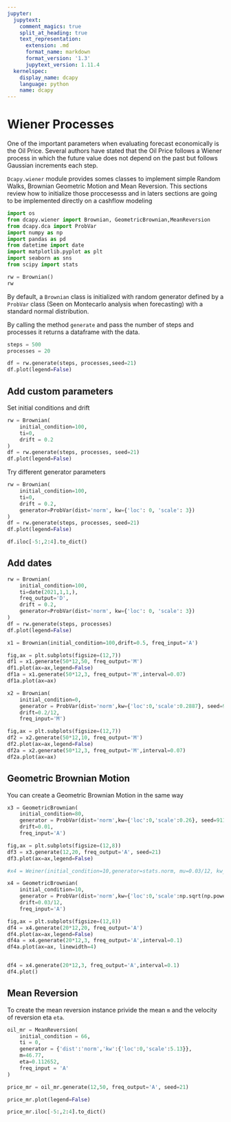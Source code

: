 ```yaml
---
jupyter:
  jupytext:
    comment_magics: true
    split_at_heading: true
    text_representation:
      extension: .md
      format_name: markdown
      format_version: '1.3'
      jupytext_version: 1.11.4
  kernelspec:
    display_name: dcapy
    language: python
    name: dcapy
---
```


# Wiener Processes

One of the important parameters when evaluating forecast economically is the Oil Price. Several authors have stated that the Oil Price follows a Wiener process in which the future value does not depend on the past but follows Gaussian increments each step. 

`Dcapy.wiener` module provides somes classes to implement simple Random Walks, Brownian Geometric Motion and Mean Reversion. This sections review how to initialize those proccesesss and in laters sections are going to be implemented directly on a cashflow modeling

```python
import os
from dcapy.wiener import Brownian, GeometricBrownian,MeanReversion
from dcapy.dca import ProbVar
import numpy as np 
import pandas as pd
from datetime import date
import matplotlib.pyplot as plt
import seaborn as sns 
from scipy import stats
```

```python
rw = Brownian()
rw
```

By default, a `Brownian` class is initialized with random generator defined by a `ProbVar` class (Seen on Montecarlo analysis when forecasting) with a standard normal distribution. 

By calling the method `generate` and pass the number of steps and processes it returns a dataframe with the data.

```python
steps = 500 
processes = 20

df = rw.generate(steps, processes,seed=21)
df.plot(legend=False)
```

## Add custom parameters

Set initial conditions and drift

```python
rw = Brownian(
    initial_condition=100,
    ti=0,
    drift = 0.2
)
df = rw.generate(steps, processes, seed=21)
df.plot(legend=False)


```

Try different generator parameters

```python
rw = Brownian(
    initial_condition=100,
    ti=0,
    drift = 0.2,
    generator=ProbVar(dist='norm', kw={'loc': 0, 'scale': 3})
)
df = rw.generate(steps, processes, seed=21)
df.plot(legend=False)
```

```python
df.iloc[-5:,2:4].to_dict()
```

## Add dates

```python
rw = Brownian(
    initial_condition=100,
    ti=date(2021,1,1,),
    freq_output='D',
    drift = 0.2,
    generator=ProbVar(dist='norm', kw={'loc': 0, 'scale': 3})
)
df = rw.generate(steps, processes)
df.plot(legend=False)
```

```python
x1 = Brownian(initial_condition=100,drift=0.5, freq_input='A')

fig,ax = plt.subplots(figsize=(12,7))
df1 = x1.generate(50*12,50, freq_output='M')
df1.plot(ax=ax,legend=False)
df1a = x1.generate(50*12,3, freq_output='M',interval=0.07)
df1a.plot(ax=ax)
```

```python
x2 = Brownian(
    initial_condition=0,
    generator = ProbVar(dist='norm',kw={'loc':0,'scale':0.2887}, seed=910821),
    drift=0.2/12,
    freq_input='M')

fig,ax = plt.subplots(figsize=(12,7))
df2 = x2.generate(50*12,10, freq_output='M')
df2.plot(ax=ax,legend=False)
df2a = x2.generate(50*12,3, freq_output='M',interval=0.07)
df2a.plot(ax=ax)
```

## Geometric Brownian Motion

You can create a Geometric Brownian Motion in the same way

```python
x3 = GeometricBrownian(
    initial_condition=80,
    generator = ProbVar(dist='norm',kw={'loc':0,'scale':0.26}, seed=9113),
    drift=0.01,
    freq_input='A')

fig,ax = plt.subplots(figsize=(12,8))
df3 = x3.generate(12,20, freq_output='A', seed=21)
df3.plot(ax=ax,legend=False)
```

```python
#x4 = Weiner(initial_condition=10,generator=stats.norm, mu=0.03/12, kw_generator={'scale':np.sqrt(np.power(0.26,2)/12)},freq_mu='A', seed=9)

x4 = GeometricBrownian(
    initial_condition=10,
    generator = ProbVar(dist='norm',kw={'loc':0,'scale':np.sqrt(np.power(0.26,2)/12)}, seed=9),
    drift=0.03/12,
    freq_input='A')

fig,ax = plt.subplots(figsize=(12,8))
df4 = x4.generate(20*12,20, freq_output='A')
df4.plot(ax=ax,legend=False)
df4a = x4.generate(20*12,3, freq_output='A',interval=0.1)
df4a.plot(ax=ax, linewidth=4)
```

```python

df4 = x4.generate(20*12,3, freq_output='A',interval=0.1)
df4.plot()
```

## Mean Reversion

To create the mean reversion  instance privide the mean `m` and the velocity of reversion eta `eta`.

```python
oil_mr = MeanReversion(
    initial_condition = 66,
    ti = 0,
    generator = {'dist':'norm','kw':{'loc':0,'scale':5.13}},
    m=46.77,
    eta=0.112652,
    freq_input = 'A'
)

price_mr = oil_mr.generate(12,50, freq_output='A', seed=21)

price_mr.plot(legend=False)
```

```python
price_mr.iloc[-5:,2:4].to_dict()
```

```python

```
